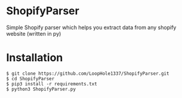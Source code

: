 # ShopifyParser
Simple Shopify parser which helps you extract data from any shopify website (written in py)

# Installation 
```
$ git clone https://github.com/LoopHole1337/ShopifyParser.git
$ cd ShopifyParser
$ pip3 install -r requirements.txt
$ python3 ShopifyParser.py
```


